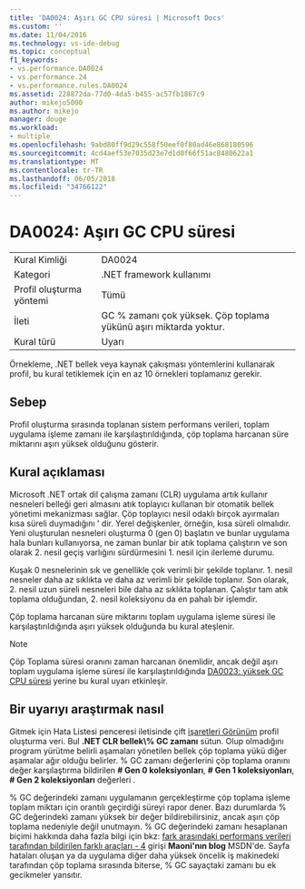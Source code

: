 ```yaml
---
title: 'DA0024: Aşırı GC CPU süresi | Microsoft Docs'
ms.custom: ''
ms.date: 11/04/2016
ms.technology: vs-ide-debug
ms.topic: conceptual
f1_keywords:
- vs.performance.DA0024
- vs.performance.24
- vs.performance.rules.DA0024
ms.assetid: 228872da-77d0-4da5-b455-ac57fb1867c9
author: mikejo5000
ms.author: mikejo
manager: douge
ms.workload:
- multiple
ms.openlocfilehash: 9abd80ff9d29c558f50eef0f80ad46e868180596
ms.sourcegitcommit: 4cd4aef53e7035d23e7d1d0f66f51ac8480622a1
ms.translationtype: MT
ms.contentlocale: tr-TR
ms.lasthandoff: 06/05/2018
ms.locfileid: "34766122"
---
```

# <a name="da0024-excessive-gc-cpu-time"></a>DA0024: Aşırı GC CPU süresi
|||  
|-|-|  
|Kural Kimliği|DA0024|  
|Kategori|.NET framework kullanımı|  
|Profil oluşturma yöntemi|Tümü|  
|İleti|GC % zamanı çok yüksek. Çöp toplama yükünü aşırı miktarda yoktur.|  
|Kural türü|Uyarı|  
  
 Örnekleme, .NET bellek veya kaynak çakışması yöntemlerini kullanarak profil, bu kural tetiklemek için en az 10 örnekleri toplamanız gerekir.  
  
## <a name="cause"></a>Sebep  
 Profil oluşturma sırasında toplanan sistem performans verileri, toplam uygulama işleme zamanı ile karşılaştırıldığında, çöp toplama harcanan süre miktarını aşırı yüksek olduğunu gösterir.  
  
## <a name="rule-description"></a>Kural açıklaması  
 Microsoft .NET ortak dil çalışma zamanı (CLR) uygulama artık kullanır nesneleri belleği geri almasını atık toplayıcı kullanan bir otomatik bellek yönetimi mekanizması sağlar. Çöp toplayıcı nesil odaklı birçok ayırmaları kısa süreli duymadığını ' dir. Yerel değişkenler, örneğin, kısa süreli olmalıdır. Yeni oluşturulan nesneleri oluşturma 0 (gen 0) başlatın ve bunlar uygulama hala bunları kullanıyorsa, ne zaman bunlar bir atık toplama çalıştırın ve son olarak 2. nesil geçiş varlığını sürdürmesini 1. nesil için ilerleme durumu.  
  
 Kuşak 0 nesnelerinin sık ve genellikle çok verimli bir şekilde toplanır. 1. nesil nesneler daha az sıklıkta ve daha az verimli bir şekilde toplanır. Son olarak, 2. nesil uzun süreli nesneleri bile daha az sıklıkta toplanan. Çalıştır tam atık toplama olduğundan, 2. nesil koleksiyonu da en pahalı bir işlemdir.  
  
 Çöp toplama harcanan süre miktarını toplam uygulama işleme süresi ile karşılaştırıldığında aşırı yüksek olduğunda bu kural ateşlenir.  
  
> [!NOTE]
>  Çöp Toplama süresi oranını zaman harcanan önemlidir, ancak değil aşırı toplam uygulama işleme süresi ile karşılaştırıldığında [DA0023: yüksek GC CPU süresi](../profiling/da0023-high-gc-cpu-time.md) yerine bu kural uyarı etkinleşir.  
  
## <a name="how-to-investigate-a-warning"></a>Bir uyarıyı araştırmak nasıl  
 Gitmek için Hata Listesi penceresi iletisinde çift [işaretleri Görünüm](../profiling/marks-view.md) profil oluşturma veri. Bul **.NET CLR bellek\\% GC zamanı** sütun. Olup olmadığını program yürütme belirli aşamaları yönetilen bellek çöp toplama yükü diğer aşamalar ağır olduğu belirler. % GC zamanı değerlerini çöp toplama oranını değer karşılaştırma bildirilen **# Gen 0 koleksiyonları**, **# Gen 1 koleksiyonları**, **# Gen 2 koleksiyonları** değerleri .  
  
 % GC değerindeki zamanı uygulamanın gerçekleştirme çöp toplama işleme toplam miktarı için orantılı geçirdiği süreyi rapor dener. Bazı durumlarda % GC değerindeki zamanı yüksek bir değer bildirebilirsiniz, ancak aşırı çöp toplama nedeniyle değil unutmayın. % GC değerindeki zamanı hesaplanan biçimi hakkında daha fazla bilgi için bkz: [fark arasındaki performans verileri tarafından bildirilen farklı araçları - 4](http://go.microsoft.com/fwlink/?LinkId=177863) girişi **Maoni'nın blog** MSDN'de. Sayfa hataları oluşan ya da uygulama diğer daha yüksek öncelik iş makinedeki tarafından çöp toplama sırasında biterse, % GC sayaçtaki zamanı bu ek gecikmeler yansıtır.